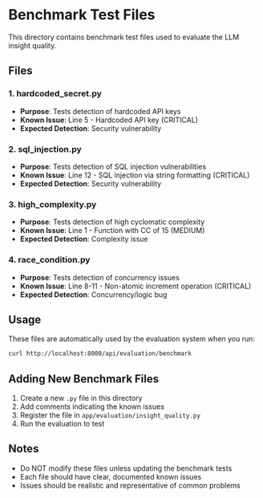 # Benchmark Test Files

This directory contains benchmark test files used to evaluate the LLM insight quality.

## Files

### 1. hardcoded_secret.py
- **Purpose**: Tests detection of hardcoded API keys
- **Known Issue**: Line 5 - Hardcoded API key (CRITICAL)
- **Expected Detection**: Security vulnerability

### 2. sql_injection.py
- **Purpose**: Tests detection of SQL injection vulnerabilities
- **Known Issue**: Line 12 - SQL injection via string formatting (CRITICAL)
- **Expected Detection**: Security vulnerability

### 3. high_complexity.py
- **Purpose**: Tests detection of high cyclomatic complexity
- **Known Issue**: Line 1 - Function with CC of 15 (MEDIUM)
- **Expected Detection**: Complexity issue

### 4. race_condition.py
- **Purpose**: Tests detection of concurrency issues
- **Known Issue**: Line 8-11 - Non-atomic increment operation (CRITICAL)
- **Expected Detection**: Concurrency/logic bug

## Usage

These files are automatically used by the evaluation system when you run:

```bash
curl http://localhost:8000/api/evaluation/benchmark
```

## Adding New Benchmark Files

1. Create a new `.py` file in this directory
2. Add comments indicating the known issues
3. Register the file in `app/evaluation/insight_quality.py`
4. Run the evaluation to test

## Notes

- Do NOT modify these files unless updating the benchmark tests
- Each file should have clear, documented known issues
- Issues should be realistic and representative of common problems
